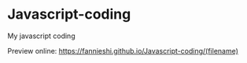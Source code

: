 # Javascript-coding
My javascript coding

Preview online: 
https://fannieshi.github.io/Javascript-coding/(filename)
